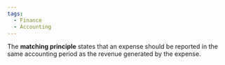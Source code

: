 ```yaml
---
tags:
  - Finance
  - Accounting
---
```

The **matching principle** states that an expense should be reported in the same accounting period as the revenue generated by the expense.
